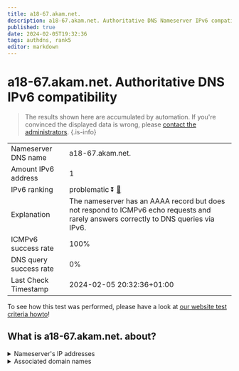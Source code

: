 ```yaml
---
title: a18-67.akam.net.
description: a18-67.akam.net. Authoritative DNS Nameserver IPv6 compatibility
published: true
date: 2024-02-05T19:32:36
tags: authdns, rank5
editor: markdown
---
```


# a18-67.akam.net. Authoritative DNS IPv6 compatibility

> The results shown here are accumulated by automation. If you're convinced the displayed data is wrong, please [contact the administrators](/howto/chat). 
{.is-info}




|   |   |
| - | - |
| Nameserver DNS name | a18-67.akam.net.
| Amount IPv6 address | 1
| IPv6 ranking | problematic :arrow_double_down: [🔗](/howto/ranking) |
| Explanation | The nameserver has an AAAA record but does not respond to ICMPv6 echo requests and rarely answers correctly to DNS queries via IPv6. |
| ICMPv6 success rate | 100%|
| DNS query success rate | 0% |
| Last Check Timestamp | 2024-02-05 20:32:36+01:00 |

To see how this test was performed, please have a look at [our website test criteria howto](/howto/testcriteria/authdns)!


## What is a18-67.akam.net. about?




<details>
<summary>Nameserver's IP addresses</summary>

2600:1480:4800::43

</details>



<details>
<summary>Associated domain names</summary>

www.jeep.com

www.oracle.com

www.vudu.com

www.mysql.com

</details>
